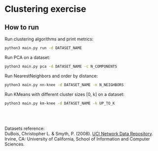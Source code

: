 # Clustering exercise

## How to run

Run clustering algorithms and print metrics:
```bash
python3 main.py run -d DATASET_NAME
```

Run PCA on a dataset:
```bash
python3 main.py pca -d DATASET_NAME -c N_COMPONENTS
```

Run NearestNeighbors and order by distance:
```bash
python3 main.py nn-knee -d DATASET_NAME -n N_NEIGHBORS
```


Run KMeans with different cluster sizes [0, k] on a dataset:
```bash
python3 main.py km-knee -d DATASET_NAME -k UP_TO_K
```



\
\
\
Datasets reference:\
DuBois, Christopher L. & Smyth, P. (2008). [UCI Network Data Repository](http://networkdata.ics.uci.edu). Irvine, CA: University of California, School of Information and Computer Sciences.